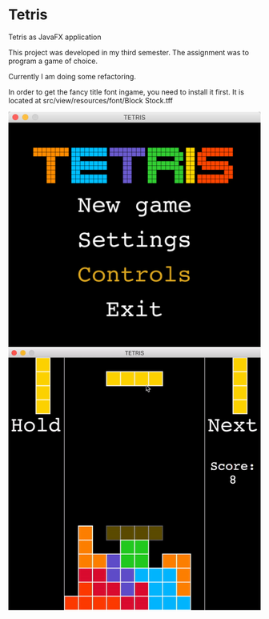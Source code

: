 # Tetris
Tetris as JavaFX application

This project was developed in my third semester. The assignment was to program a game of choice.

Currently I am doing some refactoring.

In order to get the fancy title font ingame, you need to install it first. It is located at src/view/resources/font/Block Stock.tff

<img src="./readme_resources/main_menu.png" width="600"/>

<img src="./readme_resources/demo.gif" width="600"/>
